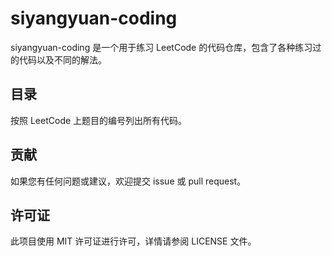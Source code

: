 #  siyangyuan-coding

siyangyuan-coding 是一个用于练习 LeetCode 的代码仓库，包含了各种练习过的代码以及不同的解法。

## 目录

按照 LeetCode 上题目的编号列出所有代码。

## 贡献

如果您有任何问题或建议，欢迎提交 issue 或 pull request。

## 许可证

此项目使用 MIT 许可证进行许可，详情请参阅 LICENSE 文件。
